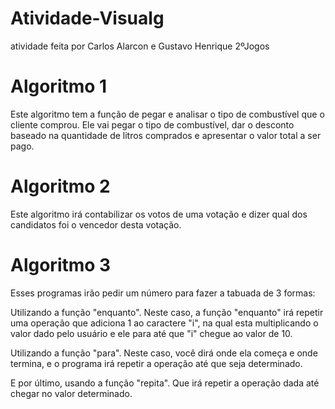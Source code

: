 # Atividade-Visualg
atividade feita por Carlos Alarcon e Gustavo Henrique 2ºJogos
# Algoritmo 1
Este algoritmo tem a função de pegar e analisar o tipo de combustível que o cliente comprou. Ele vai pegar o tipo de combustível, dar o desconto baseado na quantidade de litros comprados e apresentar o valor total a ser pago.
# Algoritmo 2
Este algoritmo irá contabilizar os votos de uma votação e dizer qual dos candidatos foi o vencedor desta votação.
# Algoritmo 3
Esses programas irão pedir um número para fazer a tabuada de 3 formas:

Utilizando a função "enquanto". Neste caso, a função "enquanto" irá repetir uma operação que adiciona 1 ao caractere "i", na qual esta multiplicando o valor dado pelo usuário e ele para até que "i" chegue ao valor de 10.

Utilizando a função "para". Neste caso, você dirá onde ela começa e onde termina, e o programa irá repetir a operação até que seja determinado.

E por último, usando a função "repita". Que irá repetir a operação dada até chegar no valor determinado.
